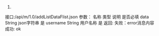 
1.
  接口:/api/m/1.0/addListDataFlist.json
  参数：
    名称         类型    说明        是否必填
    data        String   json字符串   是
    username    String   用户名称     是
  返回:
    失败：error消息内容
    成功: ok
